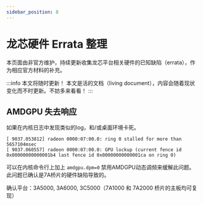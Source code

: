 ```yaml
---
sidebar_position: 8
---
```


# 龙芯硬件 Errata 整理

本页面由非官方维护，持续更新收集龙芯平台相关硬件的已知缺陷（errata），作为相应官方材料的补充。

:::info 本文将随时更新！
本文是活的文档（living document），内容会随着现状变化而不时更新。不妨多来看看！
:::

## AMDGPU 失去响应

如果在内核日志中发现类似的log，和/或桌面环境卡死。

```
[ 9037.053812] radeon 0000:07:00.0: ring 0 stalled for more than 5657104msec
[ 9037.060557] radeon 0000:07:00.0: GPU lockup (current fence id 0x00000000000001b4 last fence id 0x00000000000001ca on ring 0)
```

可以在内核命令行上加上 `amdgpu.dpm=0` 禁用AMDGPU动态调频来缓解此问题。此问题已确认是7A桥片的硬件缺陷导致的。

确认平台：3A5000, 3A6000, 3C5000（7A1000 和 7A2000 桥片的主板均可复现）
